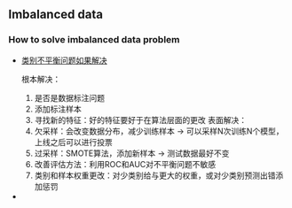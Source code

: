 ## Imbalanced data

### How to solve imbalanced data problem

- [类别不平衡问题如果解决](https://github.com/DA-southampton/NLP_ability/blob/master/机器学习/真实场景如何解决类别不平衡的问题.md)
  
   根本解决：
    1. 是否是数据标注问题
    2. 添加标注样本
    3. 寻找新的特征：好的特征要好于在算法层面的更改
   表面解决：
    1. 欠采样：会改变数据分布，减少训练样本 -> 可以采样N次训练N个模型，上线之后可以进行投票
    2. 过采样：SMOTE算法，添加新样本 -> 测试数据最好不变
    3. 改善评估方法：利用ROC和AUC对不平衡问题不敏感
    4. 类别和样本权重更改：对少类别给与更大的权重，或对少类别预测出错添加惩罚

- 